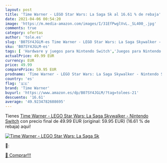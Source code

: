 ```yaml
---
layout: post
title: 'Time Warner - LEGO Star Wars: La Saga Sk al 16.61 % de rebaja'
date: 2021-04-06 00:54:20
image: 'https://m.media-amazon.com/images/I/31EfPwglVvL._SL400_.jpg'
comments: true
category: ofertas
author: 'tole.es'
slug: 'B07SY4JGLM-es Time Warner - LEGO Star Wars: La Saga Skywalker - Nintendo...'
sku: 'B07SY4JGLM-es'
tags: [ 'Hardware y juegos para Nintendo Switch','Juegos para Nintendo Switch','Videojuegos','nintendo','time warner', ]
actualPrice: 49.99 EUR
currency: EUR
price: 49.99
comparePrice: 59.95 EUR
prodname: 'Time Warner - LEGO Star Wars: La Saga Skywalker - Nintendo Switch'
country: 'es'
flag: '🇪🇸'
brand: 'Time Warner'
buyurl: 'https://www.amazon.es/dp/B07SY4JGLM/?tag=tolees-21'
descuento: '16.61'
average: '49.9234782608695'
---
```


Tienes [Time Warner - LEGO Star Wars: La Saga Skywalker - Nintendo Switch](https://www.amazon.es/dp/B07SY4JGLM/?tag=tolees-21) con precio final de  49.99 EUR (original: 59.95 EUR) (16.61 %  de rebaja) aqui!

[![Time Warner - LEGO Star Wars: La Saga Sk](https://m.media-amazon.com/images/I/31EfPwglVvL._SL400_.jpg)](https://www.amazon.es/dp/B07SY4JGLM/?tag=tolees-21)

🔎:


[🛒 Comprar!!!](https://www.amazon.es/dp/B07SY4JGLM/?tag=tolees-21)
